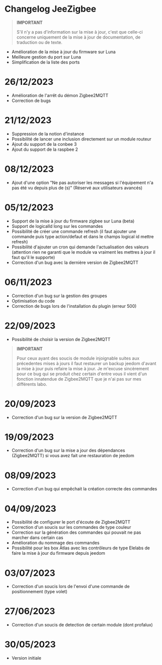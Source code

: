 # Changelog JeeZigbee

>**IMPORTANT**
>
>S'il n'y a pas d'information sur la mise à jour, c'est que celle-ci concerne uniquement de la mise à jour de documentation, de traduction ou de texte.

- Amélioration de la mise à jour du firmware sur Luna
- Meilleure gestion du port sur Luna
- Simplification de la liste des ports

# 26/12/2023

- Amélioration de l'arrêt du démon Zigbee2MQTT
- Correction de bugs

# 21/12/2023

- Suppression de la notion d'instance
- Possibilité de lancer une inclusion directement sur un module routeur
- Ajout du support de la conbee 3
- Ajout du support de la raspbee 2

# 08/12/2023

- Ajout d'une option "Ne pas autoriser les messages si l'équipement n'a pas été vu depuis plus de (s)" (Réservé aux utilisateurs avancés)

# 05/12/2023

- Support de la mise à jour du firmware zigbee sur Luna (beta)
- Support de logicalId long sur les commandes
- Possibilité de créer une commande refresh (il faut ajouter une commande puis type action/defaut et dans le champs logical id mettre refresh)
- Possibilité d'ajouter un cron qui demande l'actualisation des valeurs (attention rien ne garanti que le module va vraiment les mettres à jour il faut qu'il le supporte)
- Correction d'un bug avec la dernière version de Zigbee2MQTT


# 06/11/2023

- Correction d'un bug sur la gestion des groupes
- Optimisation du code
- Correction de bugs lors de l'installation du plugin (erreur 500)

# 22/09/2023

- Possibilité de choisir la version de Zigbee2MQTT

>**IMPORTANT**
>
>Pour ceux ayant des soucis de module injoignable suites aux précedentes mises à jours il faut restaurer un backup jeedom d'avant la mise à jour puis refaire la mise à jour. Je m'excuse sincèrement pour ce bug qui se produit chez certain d'entre vous il vient d'un fonction innatendue de Zigbee2MQTT que je n'ai pas sur mes différents labo.

# 20/09/2023

- Correction d'un bug sur la version de Zigbee2MQTT

# 19/09/2023

- Correction d'un bug sur la mise a jour des dépendances (Zigbee2MQTT) si vous avez fait une restauration de jeedom

# 08/09/2023

- Correction d'un bug qui empêchait la création correcte des commandes

# 04/09/2023

- Possibilité de configurer le port d'écoute de Zigbee2MQTT
- Correction d'un soucis sur les commandes de type couleur
- Correction sur la génération des commandes qui pouvait ne pas marcher dans certain cas
- Amélioration du nommage des commandes
- Possibilité pour les box Atlas avec les contrôleurs de type Elelabs de faire la mise à jour du firmware depuis jeedom

# 03/07/2023

- Correction d'un soucis lors de l'envoi d'une commande de positionnement (type volet)

# 27/06/2023

- Correction d'un soucis de detection de certain module (dont profalux)

# 30/05/2023

- Version initiale

